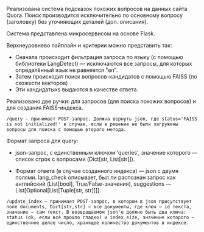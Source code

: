 Реализована система подсказок похожих вопросов на данных сайта Quora. Поиск производится исключительно по основному вопросу (заголовку) без уточняющих деталей (доп. описания).

Система представлена микросервисом на основе Flask. 

Верхнеуровнево пайплайн и критерии можно представить так:

- Сначала происходит фильтрация запроса по языку (с помощью библиотеки LangDetect) — исключаются все запросы, для которых определённый язык не равняется "en". 
- Затем происходит поиск вопросов-кандидатов с помощью FAISS (по схожести векторов) 
- Эти кандидатыxs выдаются в качестве ответа.


Реализовано две ручки: для запросов (для поиска похожих вопросов) и для создания FAISS-индекса.

```
/query — принимает POST-запрос. Должна вернуть json, где status='FAISS is not initialized!' в случае, если в решение не были загружены вопросы для поиска с помощью второго метода. 
```

Формат запроса для query:

- json-запрос, с единственным ключом 'queries', значение которого — список строк с вопросами (Dict[str, List[str]]).

- Формат ответа (в случае созданного индекса) — json с двумя полями. lang_check описывает, был ли распознан запрос как английский (List[bool], True/False-значения), suggestions — List[Optional[List[Tuple[str, str]]]].

```
/update_index — принимает POST-запрос, в котором в json присутствует поле documents, Dict[str,str] — все документы, где ключ — id текста, значение — сам текст. В возвращаемом json'е должно быть два ключа: status (ok, если всё прошло гладко) и index_size, значение которого — единственное целое число, хранящее количество документов в индексе.
```